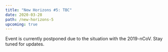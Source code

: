 ```yaml
---
title: "New Horizons #5: TBC"
date: 2020-03-28
path: /new-horizons-5
upcoming: true
---
```


Event is currently postponed due to the situation with the 2019-nCoV. Stay tuned for updates.
